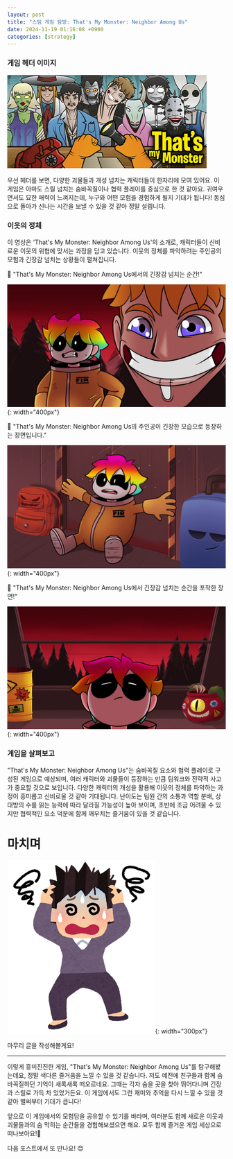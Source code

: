 ```yaml
---
layout: post
title: "스팀 게임 탐방: That's My Monster: Neighbor Among Us"
date: 2024-11-19 01:16:08 +0900
categories: [strategy]
---
```


### 게임 헤더 이미지
![](/static/img/attached/3242740/Thats_My_Monster_Neighbor_Among_Us.jpg)

우선 헤더를 보면, 다양한 괴물들과 개성 넘치는 캐릭터들이 한자리에 모여 있어요. 이 게임은 아마도 스릴 넘치는 숨바꼭질이나 협력 플레이를 중심으로 한 것 같아요. 귀여우면서도 묘한 매력이 느껴지는데, 누구와 어떤 모험을 경험하게 될지 기대가 됩니다! 동심으로 돌아가 신나는 시간을 보낼 수 있을 것 같아 정말 설렙니다.
### 이웃의 정체
 이 영상은 'That's My Monster: Neighbor Among Us'의 소개로, 캐릭터들이 신비로운 이웃의 위협에 맞서는 과정을 담고 있습니다. 이웃의 정체를 파악하려는 주인공의 모험과 긴장감 넘치는 상황들이 펼쳐집니다.

🔽 "That's My Monster: Neighbor Among Us에서의 긴장감 넘치는 순간!"

![](/static/img/attached/3242740/frame_52.jpg){: width="400px"}

🔽 "That's My Monster: Neighbor Among Us의 주인공이 긴장한 모습으로 등장하는 장면입니다."

![](/static/img/attached/3242740/frame_182.jpg){: width="400px"}

🔽 "That's My Monster: Neighbor Among Us에서 긴장감 넘치는 순간을 포착한 장면!"

![](/static/img/attached/3242740/frame_260.jpg){: width="400px"}

### 게임을 살펴보고
"That's My Monster: Neighbor Among Us"는 숨바꼭질 요소와 협력 플레이로 구성된 게임으로 예상되며, 여러 캐릭터와 괴물들이 등장하는 만큼 팀워크와 전략적 사고가 중요할 것으로 보입니다. 다양한 캐릭터의 개성을 활용해 이웃의 정체를 파악하는 과정이 흥미롭고 신비로울 것 같아 기대됩니다. 난이도는 팀원 간의 소통과 역할 분배, 상대방의 수를 읽는 능력에 따라 달라질 가능성이 높아 보이며, 초반에 조금 어려울 수 있지만 협력적인 요소 덕분에 함께 깨우치는 즐거움이 있을 것 같습니다.
# 마치며
![](/static/img/attached/3242740/sick_panic_woman.png){: width="300px"}

마무리 글을 작성해볼게요!

---

이렇게 흥미진진한 게임, "That's My Monster: Neighbor Among Us"를 탐구해봤는데요, 정말 색다른 즐거움을 느낄 수 있을 것 같습니다. 저도 예전에 친구들과 함께 숨바꼭질하던 기억이 새록새록 떠오르네요. 그때는 각자 숨을 곳을 찾아 뛰어다니며 긴장과 스릴로 가득 차 있었거든요. 이 게임에서도 그런 재미와 추억을 다시 느낄 수 있을 것 같아 벌써부터 기대가 큽니다!

앞으로 이 게임에서의 모험담을 공유할 수 있기를 바라며, 여러분도 함께 새로운 이웃과 괴물들과의 숨 막히는 순간들을 경험해보셨으면 해요. 모두 함께 즐거운 게임 세상으로 떠나보아요!🚀

다음 포스트에서 또 만나요! 😊

